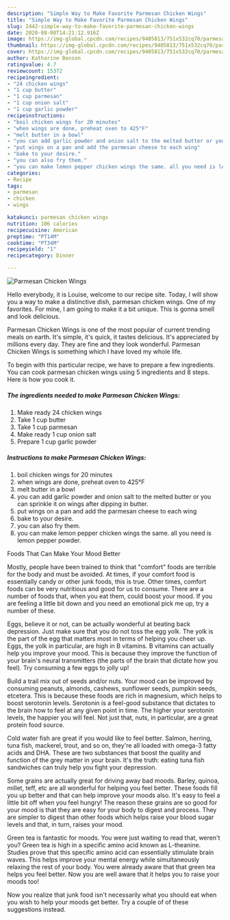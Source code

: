 ```yaml
---
description: "Simple Way to Make Favorite Parmesan Chicken Wings"
title: "Simple Way to Make Favorite Parmesan Chicken Wings"
slug: 2442-simple-way-to-make-favorite-parmesan-chicken-wings
date: 2020-08-08T14:21:12.916Z
image: https://img-global.cpcdn.com/recipes/9405813/751x532cq70/parmesan-chicken-wings-recipe-main-photo.jpg
thumbnail: https://img-global.cpcdn.com/recipes/9405813/751x532cq70/parmesan-chicken-wings-recipe-main-photo.jpg
cover: https://img-global.cpcdn.com/recipes/9405813/751x532cq70/parmesan-chicken-wings-recipe-main-photo.jpg
author: Katharine Benson
ratingvalue: 4.7
reviewcount: 15372
recipeingredient:
- "24 chicken wings"
- "1 cup butter"
- "1 cup parmesan"
- "1 cup onion salt"
- "1 cup garlic powder"
recipeinstructions:
- "boil chicken wings for 20 minutes"
- "when wings are done, preheat oven to 425°F"
- "melt butter in a bowl"
- "you can add garlic powder and onion salt to the melted butter or you can sprinkle it on wings after dipping in butter."
- "put wings on a pan and add the parmesan cheese to each wing"
- "bake to your desire."
- "you can also fry them."
- "you can make lemon pepper chicken wings the same. all you need is lemon pepper powder."
categories:
- Recipe
tags:
- parmesan
- chicken
- wings

katakunci: parmesan chicken wings 
nutrition: 106 calories
recipecuisine: American
preptime: "PT14M"
cooktime: "PT34M"
recipeyield: "1"
recipecategory: Dinner

---
```



![Parmesan Chicken Wings](https://img-global.cpcdn.com/recipes/9405813/751x532cq70/parmesan-chicken-wings-recipe-main-photo.jpg)

Hello everybody, it is Louise, welcome to our recipe site. Today, I will show you a way to make a distinctive dish, parmesan chicken wings. One of my favorites. For mine, I am going to make it a bit unique. This is gonna smell and look delicious.

Parmesan Chicken Wings is one of the most popular of current trending meals on earth. It's simple, it's quick, it tastes delicious. It's appreciated by millions every day. They are fine and they look wonderful. Parmesan Chicken Wings is something which I have loved my whole life.




To begin with this particular recipe, we have to prepare a few ingredients. You can cook parmesan chicken wings using 5 ingredients and 8 steps. Here is how you cook it.

<!--inarticleads1-->

##### The ingredients needed to make Parmesan Chicken Wings:

1. Make ready 24 chicken wings
1. Take 1 cup butter
1. Take 1 cup parmesan
1. Make ready 1 cup onion salt
1. Prepare 1 cup garlic powder




<!--inarticleads2-->

##### Instructions to make Parmesan Chicken Wings:

1. boil chicken wings for 20 minutes
1. when wings are done, preheat oven to 425°F
1. melt butter in a bowl
1. you can add garlic powder and onion salt to the melted butter or you can sprinkle it on wings after dipping in butter.
1. put wings on a pan and add the parmesan cheese to each wing
1. bake to your desire.
1. you can also fry them.
1. you can make lemon pepper chicken wings the same. all you need is lemon pepper powder.




Foods That Can Make Your Mood Better


Mostly, people have been trained to think that "comfort" foods are terrible for the body and must be avoided. At times, if your comfort food is essentially candy or other junk foods, this is true. Other times, comfort foods can be very nutritious and good for us to consume. There are a number of foods that, when you eat them, could boost your mood. If you are feeling a little bit down and you need an emotional pick me up, try a number of these.

Eggs, believe it or not, can be actually wonderful at beating back depression. Just make sure that you do not toss the egg yolk. The yolk is the part of the egg that matters most in terms of helping you cheer up. Eggs, the yolk in particular, are high in B vitamins. B vitamins can actually help you improve your mood. This is because they improve the function of your brain's neural transmitters (the parts of the brain that dictate how you feel). Try consuming a few eggs to jolly up!

Build a trail mix out of seeds and/or nuts. Your mood can be improved by consuming peanuts, almonds, cashews, sunflower seeds, pumpkin seeds, etcetera. This is because these foods are rich in magnesium, which helps to boost serotonin levels. Serotonin is a feel-good substance that dictates to the brain how to feel at any given point in time. The higher your serotonin levels, the happier you will feel. Not just that, nuts, in particular, are a great protein food source.

Cold water fish are great if you would like to feel better. Salmon, herring, tuna fish, mackerel, trout, and so on, they're all loaded with omega-3 fatty acids and DHA. These are two substances that boost the quality and function of the grey matter in your brain. It's the truth: eating tuna fish sandwiches can truly help you fight your depression. 

Some grains are actually great for driving away bad moods. Barley, quinoa, millet, teff, etc are all wonderful for helping you feel better. These foods fill you up better and that can help improve your moods also. It's easy to feel a little bit off when you feel hungry! The reason these grains are so good for your mood is that they are easy for your body to digest and process. They are simpler to digest than other foods which helps raise your blood sugar levels and that, in turn, raises your mood.

Green tea is fantastic for moods. You were just waiting to read that, weren't you? Green tea is high in a specific amino acid known as L-theanine. Studies prove that this specific amino acid can essentially stimulate brain waves. This helps improve your mental energy while simultaneously relaxing the rest of your body. You were already aware that that green tea helps you feel better. Now you are well aware that it helps you to raise your moods too!

Now you realize that junk food isn't necessarily what you should eat when you wish to help your moods get better. Try  a  couple of  of  these  suggestions  instead.

